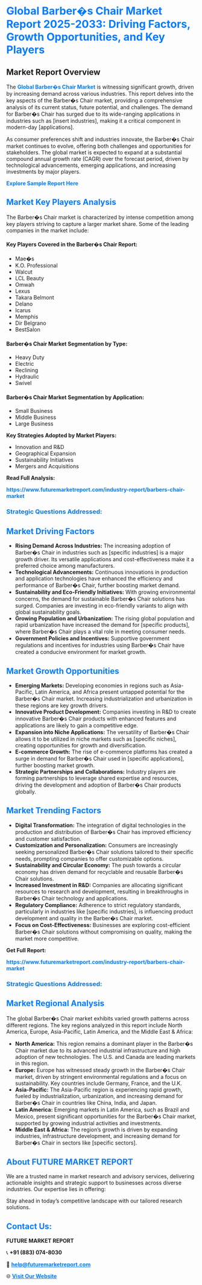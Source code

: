 <h1 style="color: #007BFF;">Global Barber�s Chair Market Report 2025-2033: Driving Factors, Growth Opportunities, and Key Players</h1>

<section id="overview">
<h2>Market Report Overview</h2>
<p>The <a href="https://www.futuremarketreport.com/industry-report/barbers-chair-market" style="color: #007BFF; text-decoration: none;"><strong>Global Barber�s Chair Market</strong></a> is witnessing significant growth, driven by increasing demand across various industries. This report delves into the key aspects of the Barber�s Chair market, providing a comprehensive analysis of its current status, future potential, and challenges. The demand for Barber�s Chair has surged due to its wide-ranging applications in industries such as [insert industries], making it a critical component in modern-day [applications].</p>
<p>As consumer preferences shift and industries innovate, the Barber�s Chair market continues to evolve, offering both challenges and opportunities for stakeholders. The global market is expected to expand at a substantial compound annual growth rate (CAGR) over the forecast period, driven by technological advancements, emerging applications, and increasing investments by major players.</p>
</section>

<section id="overview">
<p><a href="https://www.futuremarketreport.com/request-sample/reportId=47754" style="color: #007BFF; text-decoration: none;"><strong>Explore Sample Report Here</strong></a></p>
</section>

<section id="key-players">
<h2 style="color: #007BFF;">Market Key Players Analysis</h2>
<p>The Barber�s Chair market is characterized by intense competition among key players striving to capture a larger market share. Some of the leading companies in the market include:</p>
<h4>Key Players Covered in the Barber�s Chair Report:</h4>
<ul><li>Mae�s</li><li>K.O. Professional</li><li>Walcut</li><li>LCL Beauty</li><li>Omwah</li><li>Lexus</li><li>Takara Belmont</li><li>Delano</li><li>Icarus</li><li>Memphis</li><li>Dir Belgrano</li><li>BestSalon</li></ul>
<h4>Barber�s Chair Market Segmentation by Type:</h4>
<ul><li>Heavy Duty</li><li>Electric</li><li>Reclining</li><li>Hydraulic</li><li>Swivel</li></ul>

<h4>Barber�s Chair Market Segmentation by Application:</h4>
<ul><li>Small Business</li><li>Middle Business</li><li>Large Business</li></ul>
<p><strong>Key Strategies Adopted by Market Players:</strong></p>
<ul>
<li>Innovation and R&D</li>
<li>Geographical Expansion</li>
<li>Sustainability Initiatives</li>
<li>Mergers and Acquisitions</li>
</ul>
</section>

<section>
<p><strong>Read Full Analysis: </strong></p><a href="https://www.futuremarketreport.com/industry-report/barbers-chair-market" style="color: #007BFF; text-decoration: none;"><strong>https://www.futuremarketreport.com/industry-report/barbers-chair-market</strong></a>
<h3 style="color: #007BFF;">Strategic Questions Addressed:</h3>
</section>

<section id="driving-factors">
<h2 style="color: #007BFF;">Market Driving Factors</h2>
<ul>
<li><strong>Rising Demand Across Industries:</strong> The increasing adoption of Barber�s Chair in industries such as [specific industries] is a major growth driver. Its versatile applications and cost-effectiveness make it a preferred choice among manufacturers.</li>
<li><strong>Technological Advancements:</strong> Continuous innovations in production and application technologies have enhanced the efficiency and performance of Barber�s Chair, further boosting market demand.</li>
<li><strong>Sustainability and Eco-Friendly Initiatives:</strong> With growing environmental concerns, the demand for sustainable Barber�s Chair solutions has surged. Companies are investing in eco-friendly variants to align with global sustainability goals.</li>
<li><strong>Growing Population and Urbanization:</strong> The rising global population and rapid urbanization have increased the demand for [specific products], where Barber�s Chair plays a vital role in meeting consumer needs.</li>
<li><strong>Government Policies and Incentives:</strong> Supportive government regulations and incentives for industries using Barber�s Chair have created a conducive environment for market growth.</li>
</ul>
</section>

<section id="growth-opportunities">
<h2 style="color: #007BFF;">Market Growth Opportunities</h2>
<ul>
<li><strong>Emerging Markets:</strong> Developing economies in regions such as Asia-Pacific, Latin America, and Africa present untapped potential for the Barber�s Chair market. Increasing industrialization and urbanization in these regions are key growth drivers.</li>
<li><strong>Innovative Product Development:</strong> Companies investing in R&D to create innovative Barber�s Chair products with enhanced features and applications are likely to gain a competitive edge.</li>
<li><strong>Expansion into Niche Applications:</strong> The versatility of Barber�s Chair allows it to be utilized in niche markets such as [specific niches], creating opportunities for growth and diversification.</li>
<li><strong>E-commerce Growth:</strong> The rise of e-commerce platforms has created a surge in demand for Barber�s Chair used in [specific applications], further boosting market growth.</li>
<li><strong>Strategic Partnerships and Collaborations:</strong> Industry players are forming partnerships to leverage shared expertise and resources, driving the development and adoption of Barber�s Chair products globally.</li>
</ul>
</section>

<section id="trending-factors">
<h2 style="color: #007BFF;">Market Trending Factors</h2>
<ul>
<li><strong>Digital Transformation:</strong> The integration of digital technologies in the production and distribution of Barber�s Chair has improved efficiency and customer satisfaction.</li>
<li><strong>Customization and Personalization:</strong> Consumers are increasingly seeking personalized Barber�s Chair solutions tailored to their specific needs, prompting companies to offer customizable options.</li>
<li><strong>Sustainability and Circular Economy:</strong> The push towards a circular economy has driven demand for recyclable and reusable Barber�s Chair solutions.</li>
<li><strong>Increased Investment in R&D:</strong> Companies are allocating significant resources to research and development, resulting in breakthroughs in Barber�s Chair technology and applications.</li>
<li><strong>Regulatory Compliance:</strong> Adherence to strict regulatory standards, particularly in industries like [specific industries], is influencing product development and quality in the Barber�s Chair market.</li>
<li><strong>Focus on Cost-Effectiveness:</strong> Businesses are exploring cost-efficient Barber�s Chair solutions without compromising on quality, making the market more competitive.</li>
</ul>
</section>

<section>
<p><strong>Get Full Report: </strong></p><a href="https://www.futuremarketreport.com/industry-report/barbers-chair-market" style="color: #007BFF; text-decoration: none;"><strong>https://www.futuremarketreport.com/industry-report/barbers-chair-market</strong></a>
<h3 style="color: #007BFF;">Strategic Questions Addressed:</h3>
</section>


<section id="regional-analysis">
<h2 style="color: #007BFF;">Market Regional Analysis</h2>
<p>The global Barber�s Chair market exhibits varied growth patterns across different regions. The key regions analyzed in this report include North America, Europe, Asia-Pacific, Latin America, and the Middle East & Africa:</p>
<ul>
<li><strong>North America:</strong> This region remains a dominant player in the Barber�s Chair market due to its advanced industrial infrastructure and high adoption of new technologies. The U.S. and Canada are leading markets in this region.</li>
<li><strong>Europe:</strong> Europe has witnessed steady growth in the Barber�s Chair market, driven by stringent environmental regulations and a focus on sustainability. Key countries include Germany, France, and the U.K.</li>
<li><strong>Asia-Pacific:</strong> The Asia-Pacific region is experiencing rapid growth, fueled by industrialization, urbanization, and increasing demand for Barber�s Chair in countries like China, India, and Japan.</li>
<li><strong>Latin America:</strong> Emerging markets in Latin America, such as Brazil and Mexico, present significant opportunities for the Barber�s Chair market, supported by growing industrial activities and investments.</li>
<li><strong>Middle East & Africa:</strong> The region’s growth is driven by expanding industries, infrastructure development, and increasing demand for Barber�s Chair in sectors like [specific sectors].</li>
</ul>
</section>

<footer>
<h2 style="color: #007BFF;">About FUTURE MARKET REPORT</h2>
<p>We are a trusted name in market research and advisory services, delivering actionable insights and strategic support to businesses across diverse industries. Our expertise lies in offering:</p>

<p>Stay ahead in today’s competitive landscape with our tailored research solutions.</p>

<h2 style="color: #007BFF;">Contact Us:</h2>
<p><strong>FUTURE MARKET REPORT</strong></p>
<p>📞 <strong>+91 (883) 074-8030</strong></p>
<p>📧 <strong><a href="mailto:help@futuremarketreport.com" style="color: #007BFF;">help@futuremarketreport.com</a></strong></p>
<p>🌐 <strong><a href="https://www.futuremarketreport.com/" style="color: #007BFF;">Visit Our Website</a></strong></p>
</footer>